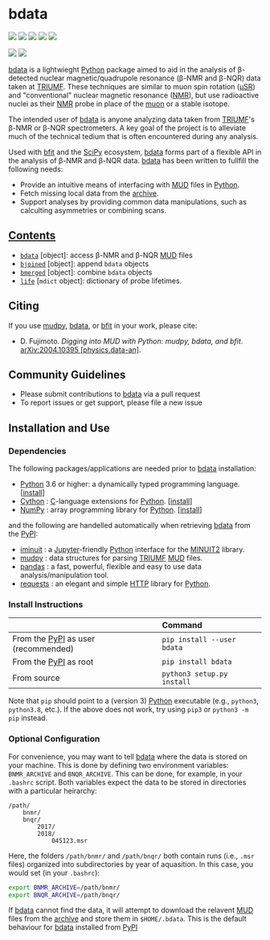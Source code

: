 # bdata 

<a href="https://pypi.org/project/bdata/" alt="PyPI Version"><img src="https://img.shields.io/pypi/v/bdata?label=PyPI%20Version"/></a>
<img src="https://img.shields.io/pypi/format/bdata?label=PyPI%20Format"/>
<img src="https://img.shields.io/github/languages/code-size/dfujim/bdata"/>
<img src="https://img.shields.io/tokei/lines/github/dfujim/bdata"/>
<img src="https://img.shields.io/pypi/l/bdata"/>

<a href="https://github.com/dfujim/bdata/commits/master" alt="Commits"><img src="https://img.shields.io/github/commits-since/dfujim/bdata/latest/master"/></a>
<a href="https://github.com/dfujim/bdata/commits/master" alt="Commits"><img src="https://img.shields.io/github/last-commit/dfujim/bdata"/></a>

[bdata] is a lightwieght [Python] package aimed to aid in the analysis of β-detected
nuclear magnetic/quadrupole resonance (β-NMR and β-NQR) data taken at [TRIUMF]. 
These techniques are similar to muon spin rotation ([μSR]) and "conventional"
nuclear magnetic resonance ([NMR]), but use radioactive nuclei as their [NMR]
probe in place of the [muon] or a stable isotope.

The intended user of [bdata] is anyone analyzing data taken from [TRIUMF]'s β-NMR or β-NQR spectrometers.
A key goal of the project is to alleviate much of the technical tedium that is
often encountered during any analysis.

Used with [bfit] and the [SciPy] ecosystem, [bdata] forms part of a flexible API
in the analysis of β-NMR and β-NQR data. [bdata] has been written to fullfill the following needs: 

* Provide an intuitive means of interfacing with [MUD] files in [Python].
* Fetch missing local data from the [archive]. 
* Support analyses by providing common data manipulations, such as calculting 
asymmetries or combining scans. 

## [Contents](https://github.com/dfujim/bdata/wiki)

* [`bdata`](https://github.com/dfujim/bdata/wiki/bdata) [object]: access β-NMR and β-NQR [MUD] files
* [`bjoined`](https://github.com/dfujim/bdata/wiki/bjoined) [object]: append `bdata` objects
* [`bmerged`](https://github.com/dfujim/bdata/wiki/bmerged) [object]: combine `bdata` objects
* [`life`](https://github.com/dfujim/bdata/wiki/life) [`mdict` object]: dictionary of probe lifetimes. 

## Citing

If you use [mudpy], [bdata], or [bfit] in your work, please cite:

- D. Fujimoto.
  <i>Digging into MUD with Python: mudpy, bdata, and bfit</i>.
  <a href="https://arxiv.org/abs/2004.10395">
  arXiv:2004.10395 [physics.data-an]</a>.

## Community Guidelines

* Please submit contributions to [bdata] via a pull request
* To report issues or get support, please file a new issue

## Installation and Use

### Dependencies

The following packages/applications are needed prior to [bdata] installation:
- [Python] 3.6 or higher: a dynamically typed programming language. [[install](https://wiki.python.org/moin/BeginnersGuide/Download)]
- [Cython] : [C]-language extensions for [Python]. [[install](https://cython.readthedocs.io/en/latest/src/quickstart/install.html)]
- [NumPy] : array programming library for [Python]. [[install](https://numpy.org/install/)]


and the following are handelled automatically when retrieving [bdata] from the [PyPI]:

- [iminuit] : a [Jupyter]-friendly [Python] interface for the [MINUIT2] library.
- [mudpy] : data structures for parsing [TRIUMF] [MUD] files.
- [pandas] : a fast, powerful, flexible and easy to use data analysis/manipulation tool.
- [requests] : an elegant and simple [HTTP] library for [Python].


### Install Instructions

|  | Command |
|:-- | :--|
From the [PyPI] as user (recommended) | `pip install --user bdata` |
From the [PyPI] as root | `pip install bdata` |
From source | `python3 setup.py install` |

Note that `pip` should point to a (version 3) [Python] executable
(e.g., `python3`, `python3.8`, etc.).
If the above does not work, try using `pip3` or `python3 -m pip` instead.

### Optional Configuration

For convenience,
you may want to tell [bdata] where the data is stored on your machine.
This is done by defining two environment variables:
`BNMR_ARCHIVE` and `BNQR_ARCHIVE`.
This can be done, for example, in your `.bashrc` script.
Both variables expect the data to be stored in directories with a particular
heirarchy:

```
/path/
    bnmr/
    bnqr/
        2017/
        2018/
            045123.msr
```

Here, the folders `/path/bnmr/` and `/path/bnqr/` both contain runs
(i.e., `.msr` files) organized into subdirectories by year of aquasition.
In this case, you would set (in your `.bashrc`):

```bash
export BNMR_ARCHIVE=/path/bnmr/
export BNQR_ARCHIVE=/path/bnqr/
```

If [bdata] cannot find the data, it will attempt to download the relavent [MUD] files 
from the [archive] and store them in `$HOME/.bdata`.
This is the default behaviour for [bdata] installed from [PyPI]
   

[Python]: https://www.python.org/
[SciPy]: https://www.scipy.org/
[Cython]: https://cython.org/
[NumPy]: https://numpy.org/
[pandas]: https://pandas.pydata.org/
[Matplotlib]: https://matplotlib.org/
[requests]: https://requests.readthedocs.io/en/master/
[Jupyter]: https://jupyter.org/

[YAML]: https://yaml.org/
[C]: https://en.wikipedia.org/wiki/C_(programming_language)
[HTTP]: https://en.wikipedia.org/wiki/Hypertext_Transfer_Protocol

[TRIUMF]: https://www.triumf.ca/
[CMMS]: https://cmms.triumf.ca
[MUD]: https://cmms.triumf.ca/mud/
[archive]: https://cmms.triumf.ca/mud/runSel.html

[UBC]: https://www.ubc.ca/
[μSR]: https://en.wikipedia.org/wiki/Muon_spin_spectroscopy
[NMR]: https://en.wikipedia.org/wiki/Nuclear_magnetic_resonance
[muon]: https://en.wikipedia.org/wiki/Muon

[PyPI]: https://pypi.org/project/bdata/
[mudpy]: https://github.com/dfujim/mudpy
[bdata]: https://github.com/dfujim/bdata
[bfit]: https://github.com/dfujim/bfit

[iminuit]: https://github.com/scikit-hep/iminuit
[MINUIT2]: https://root.cern/doc/master/Minuit2Page.html
